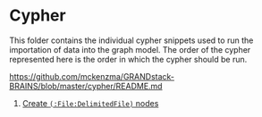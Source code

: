# Cypher

This folder contains the individual cypher snippets used to run the importation of data into the graph model. The order of the cypher represented here is the order in which the cypher should be run.


https://github.com/mckenzma/GRANDstack-BRAINS/blob/master/cypher/README.md
<!-- Blog Part 2 -->
1. [Create `(:File:DelimitedFile)` nodes](https://github.com/mckenzma/GRANDstack-BRAINS/blob/master/cypher/create-file-nodes.cql)

<!-- Blog Part 3 -->